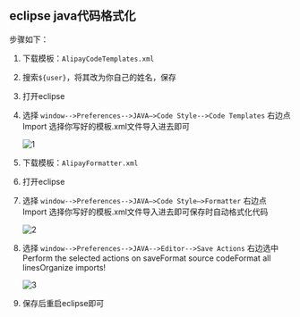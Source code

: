 ## eclipse java代码格式化

步骤如下：

1. 下载模板：`AlipayCodeTemplates.xml`
2. 搜索`${user}`，将其改为你自己的姓名，保存
3. 打开eclipse
4. 选择 `window-->Preferences-->JAVA–>Code Style-->Code Templates` 右边点Import 选择你写好的模板.xml文件导入进去即可

   ![1](http://ww3.sinaimg.cn/mw690/a0999214gw1fb5fn6kbb3j20j20g2juj.jpg)
   
5. 下载模板：`AlipayFormatter.xml`
6. 打开eclipse
7. 选择 `window-->Preferences-->JAVA–>Code Style—>Formatter` 右边点Import 选择你写好的模板.xml文件导入进去即可保存时自动格式化代码
 
   ![2](http://ww2.sinaimg.cn/mw690/a0999214gw1fb5fndds3bj20j80eqn18.jpg)
   
8. 选择 `window-->Preferences-->JAVA-->Editor-->Save Actions` 右边选中
   Perform the selected actions on saveFormat source codeFormat all linesOrganize imports!
   
   ![3](http://ww1.sinaimg.cn/mw690/a0999214gw1fb5fnkata4j20ms0dg42b.jpg)
   
9. 保存后重启eclipse即可







